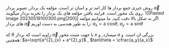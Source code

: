 روش جبری جمع بردار ها کار امد تر و اسان تر است.
مؤلفه یک بردار, تصویر بردار $\overrightarrow{a}$ روی یک محور است. فرایند یافتن مؤلفه های یک بردار را تجزیه بردار میگویند.
![[Pasted image 20230519100300.png|200]]
اگر به شکل بالا دقت کنید, ما میتوانیم مؤلفه های بردار $\overrightarrow{a}$ را به طور هندسی به دست اوریم:
$a_{x}=\text{a cos}\theta$, $a_{y}=\text{a sin}\theta$ 

که $\theta$ زاویه است که بردار $\overrightarrow{a}$ با جهت مثبت محور $x$ میسازد, و $a$ بزرگی ان است.
و همچنین: 
$a=\sqrt{a^{2}_{x} + a^{2}_y}$ , $tan\theta = \cfrac{a_y}{a_x}$
